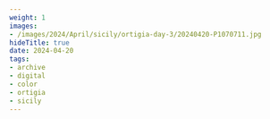 ```yaml
---
weight: 1
images:
- /images/2024/April/sicily/ortigia-day-3/20240420-P1070711.jpg
hideTitle: true
date: 2024-04-20
tags:
- archive
- digital
- color
- ortigia
- sicily
---
```


